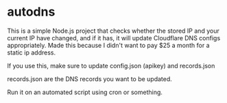 # autodns

This is a simple Node.js project that checks whether the stored IP and your current IP have changed, and if it has, it will update Cloudflare DNS configs appropriately.
Made this because I didn't want to pay $25 a month for a static ip address.

If you use this, make sure to update config.json (apikey) and records.json

records.json are the DNS records you want to be updated.

Run it on an automated script using cron or something.
